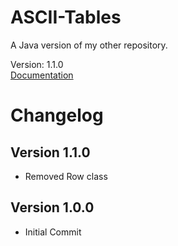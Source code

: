 # ASCII-Tables
A Java version of my other repository.

Version: 1.1.0  
[Documentation](http://spedwards.github.io/projects/javaASCIITables/docs/index.html?me/spedwards/table/Table.html)


# Changelog
## Version 1.1.0

 - Removed Row class

## Version 1.0.0

 - Initial Commit
